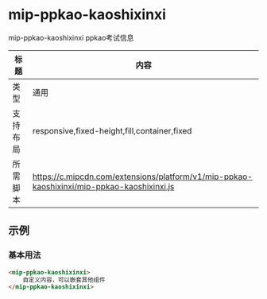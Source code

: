 # mip-ppkao-kaoshixinxi

mip-ppkao-kaoshixinxi ppkao考试信息

标题|内容
----|----
类型|通用
支持布局|responsive,fixed-height,fill,container,fixed
所需脚本|https://c.mipcdn.com/extensions/platform/v1/mip-ppkao-kaoshixinxi/mip-ppkao-kaoshixinxi.js

## 示例

### 基本用法
```html
<mip-ppkao-kaoshixinxi>
    自定义内容，可以嵌套其他组件
</mip-ppkao-kaoshixinxi>
```


